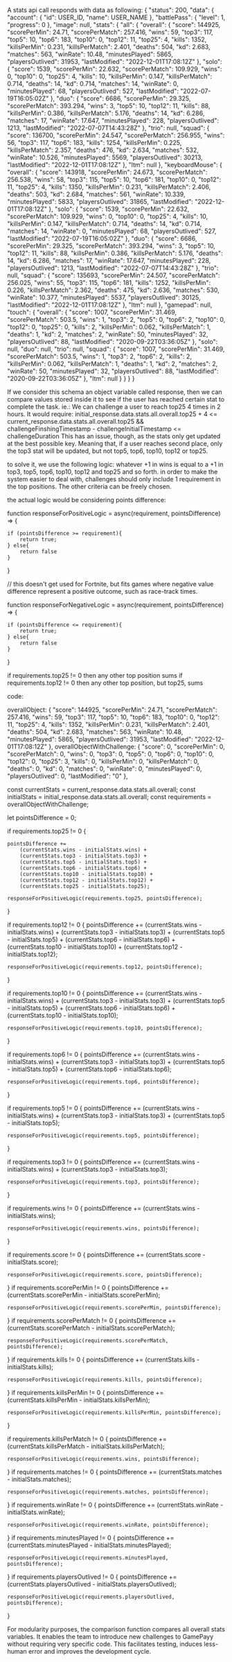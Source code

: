 A stats api call responds with data as following:
{
    "status": 200,
    "data": {
        "account": {
            "id": USER_ID,
            "name": USER_NAME
        },
        "battlePass": {
            "level": 1,
            "progress": 0
        },
        "image": null,
        "stats": {
            "all": {
                "overall": {
                    "score": 144925,
                    "scorePerMin": 24.71,
                    "scorePerMatch": 257.416,
                    "wins": 59,
                    "top3": 117,
                    "top5": 10,
                    "top6": 183,
                    "top10": 0,
                    "top12": 11,
                    "top25": 4,
                    "kills": 1352,
                    "killsPerMin": 0.231,
                    "killsPerMatch": 2.401,
                    "deaths": 504,
                    "kd": 2.683,
                    "matches": 563,
                    "winRate": 10.48,
                    "minutesPlayed": 5865,
                    "playersOutlived": 31953,
                    "lastModified": "2022-12-01T17:08:12Z"
                },
                "solo": {
                    "score": 1539,
                    "scorePerMin": 22.632,
                    "scorePerMatch": 109.929,
                    "wins": 0,
                    "top10": 0,
                    "top25": 4,
                    "kills": 10,
                    "killsPerMin": 0.147,
                    "killsPerMatch": 0.714,
                    "deaths": 14,
                    "kd": 0.714,
                    "matches": 14,
                    "winRate": 0,
                    "minutesPlayed": 68,
                    "playersOutlived": 527,
                    "lastModified": "2022-07-19T16:05:02Z"
                },
                "duo": {
                    "score": 6686,
                    "scorePerMin": 29.325,
                    "scorePerMatch": 393.294,
                    "wins": 3,
                    "top5": 10,
                    "top12": 11,
                    "kills": 88,
                    "killsPerMin": 0.386,
                    "killsPerMatch": 5.176,
                    "deaths": 14,
                    "kd": 6.286,
                    "matches": 17,
                    "winRate": 17.647,
                    "minutesPlayed": 228,
                    "playersOutlived": 1213,
                    "lastModified": "2022-07-07T14:43:28Z"
                },
                "trio": null,
                "squad": {
                    "score": 136700,
                    "scorePerMin": 24.547,
                    "scorePerMatch": 256.955,
                    "wins": 56,
                    "top3": 117,
                    "top6": 183,
                    "kills": 1254,
                    "killsPerMin": 0.225,
                    "killsPerMatch": 2.357,
                    "deaths": 476,
                    "kd": 2.634,
                    "matches": 532,
                    "winRate": 10.526,
                    "minutesPlayed": 5569,
                    "playersOutlived": 30213,
                    "lastModified": "2022-12-01T17:08:12Z"
                },
                "ltm": null
            },
            "keyboardMouse": {
                "overall": {
                    "score": 143918,
                    "scorePerMin": 24.673,
                    "scorePerMatch": 256.538,
                    "wins": 58,
                    "top3": 115,
                    "top5": 10,
                    "top6": 181,
                    "top10": 0,
                    "top12": 11,
                    "top25": 4,
                    "kills": 1350,
                    "killsPerMin": 0.231,
                    "killsPerMatch": 2.406,
                    "deaths": 503,
                    "kd": 2.684,
                    "matches": 561,
                    "winRate": 10.339,
                    "minutesPlayed": 5833,
                    "playersOutlived": 31865,
                    "lastModified": "2022-12-01T17:08:12Z"
                },
                "solo": {
                    "score": 1539,
                    "scorePerMin": 22.632,
                    "scorePerMatch": 109.929,
                    "wins": 0,
                    "top10": 0,
                    "top25": 4,
                    "kills": 10,
                    "killsPerMin": 0.147,
                    "killsPerMatch": 0.714,
                    "deaths": 14,
                    "kd": 0.714,
                    "matches": 14,
                    "winRate": 0,
                    "minutesPlayed": 68,
                    "playersOutlived": 527,
                    "lastModified": "2022-07-19T16:05:02Z"
                },
                "duo": {
                    "score": 6686,
                    "scorePerMin": 29.325,
                    "scorePerMatch": 393.294,
                    "wins": 3,
                    "top5": 10,
                    "top12": 11,
                    "kills": 88,
                    "killsPerMin": 0.386,
                    "killsPerMatch": 5.176,
                    "deaths": 14,
                    "kd": 6.286,
                    "matches": 17,
                    "winRate": 17.647,
                    "minutesPlayed": 228,
                    "playersOutlived": 1213,
                    "lastModified": "2022-07-07T14:43:28Z"
                },
                "trio": null,
                "squad": {
                    "score": 135693,
                    "scorePerMin": 24.507,
                    "scorePerMatch": 256.025,
                    "wins": 55,
                    "top3": 115,
                    "top6": 181,
                    "kills": 1252,
                    "killsPerMin": 0.226,
                    "killsPerMatch": 2.362,
                    "deaths": 475,
                    "kd": 2.636,
                    "matches": 530,
                    "winRate": 10.377,
                    "minutesPlayed": 5537,
                    "playersOutlived": 30125,
                    "lastModified": "2022-12-01T17:08:12Z"
                },
                "ltm": null
            },
            "gamepad": null,
            "touch": {
                "overall": {
                    "score": 1007,
                    "scorePerMin": 31.469,
                    "scorePerMatch": 503.5,
                    "wins": 1,
                    "top3": 2,
                    "top5": 0,
                    "top6": 2,
                    "top10": 0,
                    "top12": 0,
                    "top25": 0,
                    "kills": 2,
                    "killsPerMin": 0.062,
                    "killsPerMatch": 1,
                    "deaths": 1,
                    "kd": 2,
                    "matches": 2,
                    "winRate": 50,
                    "minutesPlayed": 32,
                    "playersOutlived": 88,
                    "lastModified": "2020-09-22T03:36:05Z"
                },
                "solo": null,
                "duo": null,
                "trio": null,
                "squad": {
                    "score": 1007,
                    "scorePerMin": 31.469,
                    "scorePerMatch": 503.5,
                    "wins": 1,
                    "top3": 2,
                    "top6": 2,
                    "kills": 2,
                    "killsPerMin": 0.062,
                    "killsPerMatch": 1,
                    "deaths": 1,
                    "kd": 2,
                    "matches": 2,
                    "winRate": 50,
                    "minutesPlayed": 32,
                    "playersOutlived": 88,
                    "lastModified": "2020-09-22T03:36:05Z"
                },
                "ltm": null
            }
        }
    }
}

If we consider this schema an object variable called response, then we can compare values stored inside it to see if the user has reached certain 
stat to complete the task.
ie.:
We can challenge a user to reach top25 4 times in 2 hours. It would require:
initial_response.data.stats.all.overall.top25 + 4 <= current_response.data.stats.all.overall.top25 && 
challengeFinshingTimestamp - challengeInitialTimestamp <= challengeDuration
This has an issue, though, as the stats only get updated at the best possible key. Meaning that, if a user reaches second place, only the top3
stat will be updated, but not top5, top6, top10, top12 or top25.

to solve it, we use the following logic:
whatever +1 in wins is equal to a +1 in top3, top5, top6, top10, top12 and top25 and so forth.
in order to make the system easier to deal with, challenges should only include 1 requirement in the top positions. The other criteria
can be freely chosen.

the actual logic would be considering points difference:

function responseForPositiveLogic = async(requirement, pointsDifference) => {
    
    if (pointsDifference >= requirement){
        return true;
    } else{
        return false
    }
}

// this doesn't get used for Fortnite, but fits games where negative value difference represent a positive outcome, such as race-track times.

function responseForNegativeLogic = async(requirement, pointsDifference) => {
    
    if (pointsDifference <= requirement){
        return true;
    } else{
        return false
    }
}

if requirements.top25 != 0 then any other top position sums
if requirements.top12 != 0 then any other top position, but top25, sums 

code:

overallObject: {
                    "score": 144925,
                    "scorePerMin": 24.71,
                    "scorePerMatch": 257.416,
                    "wins": 59,
                    "top3": 117,
                    "top5": 10,
                    "top6": 183,
                    "top10": 0,
                    "top12": 11,
                    "top25": 4,
                    "kills": 1352,
                    "killsPerMin": 0.231,
                    "killsPerMatch": 2.401,
                    "deaths": 504,
                    "kd": 2.683,
                    "matches": 563,
                    "winRate": 10.48,
                    "minutesPlayed": 5865,
                    "playersOutlived": 31953,
                    "lastModified": "2022-12-01T17:08:12Z"
                },
overallObjectWithChallenge: {
                    "score": 0,
                    "scorePerMin": 0,
                    "scorePerMatch": 0,
                    "wins": 0,
                    "top3": 0,
                    "top5": 0,
                    "top6": 0,
                    "top10": 0,
                    "top12": 0,
                    "top25": 3,
                    "kills": 0,
                    "killsPerMin": 0,
                    "killsPerMatch": 0,
                    "deaths": 0,
                    "kd": 0,
                    "matches": 0,
                    "winRate": 0,
                    "minutesPlayed": 0,
                    "playersOutlived": 0,
                    "lastModified": "0"
                },

const currentStats = current_response.data.stats.all.overall;
const initialStats = initial_response.data.stats.all.overall;
const requirements = overallObjectWithChallenge;

let pointsDifference = 0;

if requirements.top25 != 0 {
    
    pointsDifference += 
        (currentStats.wins - initialStats.wins) + 
        (currentStats.top3 - initialStats.top3) +
        (currentStats.top5 - initialStats.top5) +
        (currentStats.top6 - initialStats.top6) +
        (currentStats.top10 - initialStats.top10) +
        (currentStats.top12 - initialStats.top12) +
        (currentStats.top25 - initialStats.top25);
    
    responseForPositiveLogic(requirements.top25, pointsDifference);
        
}

if requirements.top12 != 0 {
    pointsDifference += 
        (currentStats.wins - initialStats.wins) + 
        (currentStats.top3 - initialStats.top3) +
        (currentStats.top5 - initialStats.top5) +
        (currentStats.top6 - initialStats.top6) +
        (currentStats.top10 - initialStats.top10) +
        (currentStats.top12 - initialStats.top12);
    
    responseForPositiveLogic(requirements.top12, pointsDifference);
}

if requirements.top10 != 0 {
    pointsDifference += 
        (currentStats.wins - initialStats.wins) + 
        (currentStats.top3 - initialStats.top3) +
        (currentStats.top5 - initialStats.top5) +
        (currentStats.top6 - initialStats.top6) +
        (currentStats.top10 - initialStats.top10);
    
    responseForPositiveLogic(requirements.top10, pointsDifference);
}

if requirements.top6 != 0 {
    pointsDifference += 
        (currentStats.wins - initialStats.wins) + 
        (currentStats.top3 - initialStats.top3) +
        (currentStats.top5 - initialStats.top5) +
        (currentStats.top6 - initialStats.top6);
    
    responseForPositiveLogic(requirements.top6, pointsDifference);
}

if requirements.top5 != 0 {
    pointsDifference += 
        (currentStats.wins - initialStats.wins) + 
        (currentStats.top3 - initialStats.top3) +
        (currentStats.top5 - initialStats.top5);
    
    responseForPositiveLogic(requirements.top5, pointsDifference);
}

if requirements.top3 != 0 {
    pointsDifference += 
        (currentStats.wins - initialStats.wins) + 
        (currentStats.top3 - initialStats.top3);
    
    responseForPositiveLogic(requirements.top3, pointsDifference);
}

if requirements.wins != 0 {
    pointsDifference += 
        (currentStats.wins - initialStats.wins);
    
    responseForPositiveLogic(requirements.wins, pointsDifference);
}

if requirements.score != 0 {
    pointsDifference += 
        (currentStats.score - initialStats.score);
    
    responseForPositiveLogic(requirements.score, pointsDifference);
}
if requirements.scorePerMin != 0 {
    pointsDifference += 
        (currentStats.scorePerMin - initialStats.scorePerMin);
    
    responseForPositiveLogic(requirements.scorePerMin, pointsDifference);
}
if requirements.scorePerMatch != 0 {
    pointsDifference += 
        (currentStats.scorePerMatch - initialStats.scorePerMatch);
    
    responseForPositiveLogic(requirements.scorePerMatch, pointsDifference);
}
if requirements.kills != 0 {
    pointsDifference += 
        (currentStats.kills - initialStats.kills);
    
    responseForPositiveLogic(requirements.kills, pointsDifference);
}
if requirements.killsPerMin != 0 {
    pointsDifference += 
        (currentStats.killsPerMin - initialStats.killsPerMin);
    
    responseForPositiveLogic(requirements.killsPerMin, pointsDifference);
}

if requirements.killsPerMatch != 0 {
    pointsDifference += 
        (currentStats.killsPerMatch - initialStats.killsPerMatch);
    
    responseForPositiveLogic(requirements.wins, pointsDifference);
}
if requirements.matches != 0 {
    pointsDifference += 
        (currentStats.matches - initialStats.matches);
    
    responseForPositiveLogic(requirements.matches, pointsDifference);
}
if requirements.winRate != 0 {
    pointsDifference += 
        (currentStats.winRate - initialStats.winRate);
    
    responseForPositiveLogic(requirements.winRate, pointsDifference);
}
if requirements.minutesPlayed != 0 {
    pointsDifference += 
        (currentStats.minutesPlayed - initialStats.minutesPlayed);
    
    responseForPositiveLogic(requirements.minutesPlayed, pointsDifference);
}
if requirements.playersOutlived != 0 {
    pointsDifference += 
        (currentStats.playersOutlived - initialStats.playersOutlived);
    
    responseForPositiveLogic(requirements.playersOutlived, pointsDifference);
}

For modularity purposes, the comparison function compares all overall stats variables. It enables the team to introduce new challenges to GamePayy without requiring very specific code.
This facilitates testing, induces less-human error and improves the development cycle.
